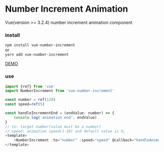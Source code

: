 # Number Increment Animation

Vue(version >= 3.2.4) number increment animation component

### install
`npm install vue-number-increment`  
or  
`yarn add vue-number-increment`

[DEMO](https://increment.hi515.cn)
### use
```javascript 
import {ref} from 'vue'
import NumberIncrement from 'vue-number-increment'

const number = ref(128)
const speed=ref(5)

const handleIncrementEnd = (endValue: number) => {
    console.log('animation end', endValue)
}
// to: target number(value must be a number)
// speed: animation speed(1-10) and default value is 5;
<template>
    <NumberIncrement :to="number" :speed="speed" @callback="handleAnimationEnd" />
</template>
```